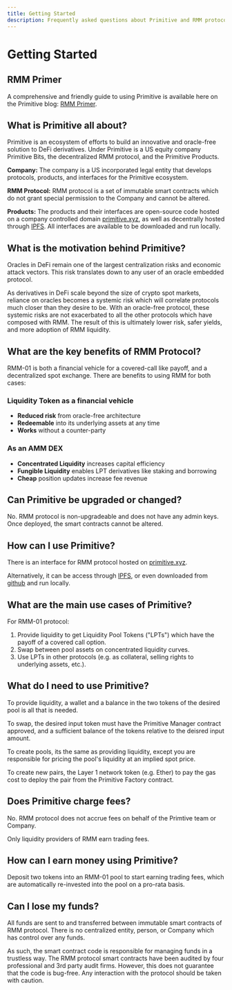 ```yaml
---
title: Getting Started
description: Frequently asked questions about Primitive and RMM protocol in general
---
```


# Getting Started

## RMM Primer

A comprehensive and friendly guide to using Primitive is available here on the Primitive blog: [RMM Primer](https://primitive.mirror.xyz/Audtl29HY_rnhN4E2LwnP7-zjDcDGAyXZ4h3QpDeajg).

## What is Primitive all about?

Primitive is an ecosystem of efforts to build an innovative and oracle-free solution to DeFi derivatives. Under Primitive is a US equity company Primitive Bits, the decentralized RMM protocol, and the Primitive Products.

**Company:** The company is a US incorporated legal entity that develops protocols, products, and interfaces for the Primitive ecosystem.

**RMM Protocol:** RMM protocol is a set of immutable smart contracts which do not grant special permission to the Company and cannot be altered.

**Products:** The products and their interfaces are open-source code hosted on a company controlled domain [primitive.xyz](https://primitive.xyz), as well as decentrally hosted through [IPFS](https://ipfs.io). All interfaces are available to be downloaded and run locally.

## What is the motivation behind Primitive?

Oracles in DeFi remain one of the largest centralization risks and economic attack vectors. This risk translates down to any user of an oracle embedded protocol.

As derivatives in DeFi scale beyond the size of crypto spot markets, reliance on oracles becomes a systemic risk which will correlate protocols much closer than they desire to be. With an oracle-free protocol, these systemic risks are not exacerbated to all the other protocols which have composed with RMM. The result of this is ultimately lower risk, safer yields, and more adoption of RMM liquidity.

## What are the key benefits of RMM Protocol?

RMM-01 is both a financial vehicle for a covered-call like payoff, and a decentralized spot exchange. There are benefits to using RMM for both cases:

### Liquidity Token as a financial vehicle
- **Reduced risk** from oracle-free architecture
- **Redeemable** into its underlying assets at any time
- **Works** without a counter-party

### As an AMM DEX
- **Concentrated Liquidity** increases capital efficiency
- **Fungible Liquidity** enables LPT derivatives like staking and borrowing
- **Cheap** position updates increase fee revenue

## Can Primitive be upgraded or changed?

No. RMM protocol is non-upgradeable and does not have any admin keys. Once deployed, the smart contracts cannot be altered.

## How can I use Primitive?

There is an interface for RMM protocol hosted on [primitive.xyz](https://primitive.xyz).

Alternatively, it can be access through [IPFS](https://ipfs.io), or even downloaded from [github](https://github.com/primitivefinance) and run locally.

## What are the main use cases of Primitive?

For RMM-01 protocol:

1. Provide liquidity to get Liquidity Pool Tokens ("LPTs") which have the payoff of a covered call option.
2. Swap between pool assets on concentrated liquidity curves.
3. Use LPTs in other protocols (e.g. as collateral, selling rights to underlying assets, etc.).

## What do I need to use Primitive?

To provide liquidity, a wallet and a balance in the two tokens of the desired pool is all that is needed.

To swap, the desired input token must have the Primitive Manager contract approved, and a sufficient balance of the tokens relative to the deisred input amount.

To create pools, its the same as providing liquidity, except you are responsible for pricing the pool's liquidity at an implied spot price.

To create new pairs, the Layer 1 network token (e.g. Ether) to pay the gas cost to deploy the pair from the Primitive Factory contract.

## Does Primitive charge fees?

No. RMM protocol does not accrue fees on behalf of the Primtive team or Company.

Only liquidity providers of RMM earn trading fees.

## How can I earn money using Primitive?

Deposit two tokens into an RMM-01 pool to start earning trading fees, which are automatically re-invested into the pool on a pro-rata basis.

## Can I lose my funds?

All funds are sent to and transferred between immutable smart contracts of RMM protocol. There is no centralized entity, person, or Company which has control over any funds.

As such, the smart contract code is responsible for managing funds in a trustless way. The RMM protocol smart contracts have been audited by four professional and 3rd party audit firms. However, this does not guarantee that the code is bug-free. Any interaction with the protocol should be taken with caution.
